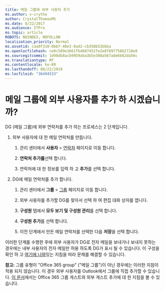 ```yaml
---
title: 메일 그룹에 외부 사용자 추가
ms.author: v-crytho
author: CrystalThomasMS
ms.date: 8/22/2017
ms.audience: ITPro
ms.topic: article
ROBOTS: NOINDEX, NOFOLLOW
localization_priority: Normal
ms.assetid: caa0f310-0bb7-48e3-8ad2-cb358b53bbba
ms.openlocfilehash: ce0c589e1661fb4607452fe2e8f897758b2718e8
ms.sourcegitcommit: 1d98db8acb9959aba3b5e308a567ade6b62da56c
ms.translationtype: MT
ms.contentlocale: ko-KR
ms.lasthandoff: 08/22/2019
ms.locfileid: "36494533"
---
```

# <a name="add-external-users-to-a-distribution-group"></a>메일 그룹에 외부 사용자를 추가 하 시겠습니까?

DG (메일 그룹)에 외부 연락처를 추가 하는 프로세스는 2 단계입니다.
  
1. 외부 사용자에 대 한 메일 연락처를 만듭니다.
    
    1. 관리 센터에서 **사용자** > [연락처](https://admin.microsoft.com/adminportal/home#/Contact) 페이지로 이동 합니다. 
    
    2. **연락처 추가를**선택 합니다.
    
    3. 연락처에 대 한 정보를 입력 하 고 **추가**를 선택 합니다.
    
2. DG에 메일 연락처를 추가 합니다.
    
    1. 관리 센터에서 **그룹** > [그룹](https://admin.microsoft.com/adminportal/home#/groups) 페이지로 이동 합니다. 
    
    2. 외부 사용자를 추가할 DG를 찾아서 선택 하 여 편집 대화 상자를 엽니다.
    
    3. **구성원** 탭에서 **모두 보기 및 구성원 관리**를 선택 합니다. 
    
    4. **구성원 추가**를 선택 합니다.
    
    5. 이전 단계에서 만든 메일 연락처를 선택한 다음 **저장**을 선택 합니다.
    
이러한 단계를 수행한 후에 외부 사용자가 DG로 전자 메일을 보내거나 보내지 못하는 경우에는 내부 사용자의 전자 메일만 허용 하도록 DG가 표시 될 수 있습니다. 이 구성을 확인 하 고 [여기에 나와](https://support.office.com/article/Fix-email-delivery-issues-for-error-code-5-7-133-in-Office-365-991abc19-7756-438f-abcb-39f69b80f284.aspx)있는 지침을 따라 문제를 해결할 수 있습니다.
  
 **참고:** 그룹 유형이 "Office 365 group" ("메일 그룹")이 아닌 경우에는 이러한 지침이 적용 되지 않습니다. 이 경우 외부 사용자를 Outlook에서 그룹에 직접 추가할 수 있습니다. [이 문서](https://support.office.com/article/Guest-access-in-Office-365-Groups-bfc7a840-868f-4fd6-a390-f347bf51aff6.aspx)에서는 Office 365 그룹 게스트와 외부 게스트 추가에 대 한 지침을 볼 수 있습니다.
  